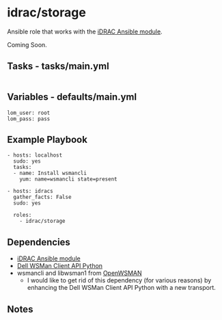 # idrac/storage
Ansible role that works with the [iDRAC Ansible module](https://github.com/hbeatty/iDRAC-Ansible-module).

Coming Soon.

## Tasks - tasks/main.yml

```
```

## Variables - defaults/main.yml

```
lom_user: root
lom_pass: pass
```

## Example Playbook

```
- hosts: localhost
  sudo: yes
  tasks:
  - name: Install wsmancli
    yum: name=wsmancli state=present

- hosts: idracs
  gather_facts: False
  sudo: yes

  roles:
    - idrac/storage
```

## Dependencies

* [iDRAC Ansible module](https://github.com/hbeatty/iDRAC-Ansible-module)
* [Dell WSMan Client API Python](https://github.com/hbeatty/dell-wsman-client-api-python)
* wsmancli and libwsman1 from [OpenWSMAN](https://openwsman.github.io/)
  * I would like to get rid of this dependency (for various reasons) by enhancing the Dell WSMan Client API Python with a new transport.

## Notes

